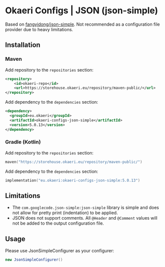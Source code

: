 # Okaeri Configs | JSON (json-simple)

Based on [fangyidong/json-simple](https://github.com/fangyidong/json-simple). Not recommended as a configuration file provider due to heavy limitations.

## Installation

### Maven

Add repository to the `repositories` section:

```xml
<repository>
    <id>okaeri-repo</id>
    <url>https://storehouse.okaeri.eu/repository/maven-public/</url>
</repository>
```

Add dependency to the `dependencies` section:

```xml
<dependency>
  <groupId>eu.okaeri</groupId>
  <artifactId>okaeri-configs-json-simple</artifactId>
  <version>5.0.13</version>
</dependency>
```

### Gradle (Kotlin)

Add repository to the `repositories` section:

```kotlin
maven("https://storehouse.okaeri.eu/repository/maven-public/")
```

Add dependency to the `dependencies` section:

```kotlin
implementation("eu.okaeri:okaeri-configs-json-simple:5.0.13")
```

## Limitations

- The `com.googlecode.json-simple:json-simple` library is simple and does not allow for pretty print (indentation) to be applied.
- JSON does not support comments. All `@Header` and `@Comment` values will not be added to the output configuration file.

## Usage

Please use JsonSimpleConfigurer as your configurer:

```java
new JsonSimpleConfigurer()
```
